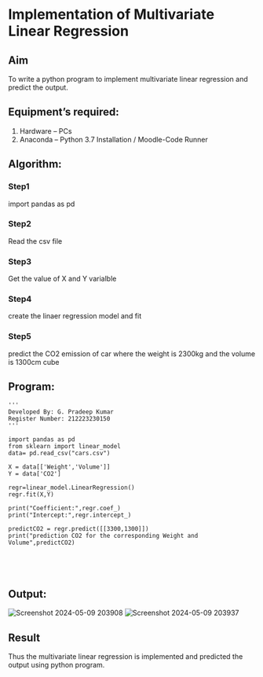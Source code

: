 # Implementation of Multivariate Linear Regression
## Aim
To write a python program to implement multivariate linear regression and predict the output.
## Equipment’s required:
1.	Hardware – PCs
2.	Anaconda – Python 3.7 Installation / Moodle-Code Runner
## Algorithm:
### Step1
import pandas as pd

### Step2
Read the csv file

### Step3
Get the value of X and Y varialble

### Step4
create the linaer regression model and fit

### Step5
predict the CO2 emission of car where the weight is 2300kg and the volume is 1300cm cube

## Program:
```
'''
Developed By: G. Pradeep Kumar
Register Number: 212223230150
'''

import pandas as pd
from sklearn import linear_model
data= pd.read_csv("cars.csv")

X = data[['Weight','Volume']]
Y = data['CO2']

regr=linear_model.LinearRegression()
regr.fit(X,Y)

print("Coefficient:",regr.coef_)
print("Intercept:",regr.intercept_)

predictCO2 = regr.predict([[3300,1300]])
print("prediction CO2 for the corresponding Weight and Volume",predictCO2)





```
## Output:

![Screenshot 2024-05-09 203908](https://github.com/pradeep23014186/Multivariate-Linear-Regression/assets/152294642/4db8006b-62dd-451a-acf5-eba027266adb)
![Screenshot 2024-05-09 203937](https://github.com/pradeep23014186/Multivariate-Linear-Regression/assets/152294642/4cb717dc-adea-4b4e-a159-f1709c5c51f2)

## Result
Thus the multivariate linear regression is implemented and predicted the output using python program.
